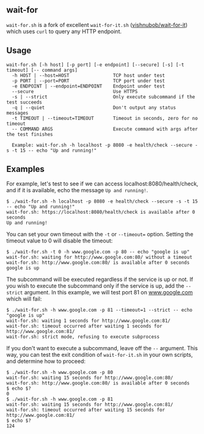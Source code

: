 ## wait-for

`wait-for.sh` is a fork of excellent `wait-for-it.sh` ([vishnubob/wait-for-it](https://github.com/vishnubob/wait-for-it)) which uses `curl` to query any HTTP endpoint.

## Usage

```
wait-for.sh [-h host] [-p port] [-e endpoint] [--secure] [-s] [-t timeout] [-- command args]
  -h HOST | --host=HOST                TCP host under test
  -p PORT | --port=PORT                TCP port under test
  -e ENDPOINT | --endpoint=ENDPOINT    Endpoint under test
  --secure                             Use HTTPS
  -s | --strict                        Only execute subcommand if the test succeeds
  -q | --quiet                         Don't output any status messages
  -t TIMEOUT | --timeout=TIMEOUT       Timeout in seconds, zero for no timeout
  -- COMMAND ARGS                      Execute command with args after the test finishes

  Example: wait-for.sh -h localhost -p 8080 -e health/check --secure -s -t 15 -- echo "Up and running!"
```

## Examples

For example, let's test to see if we can access localhost:8080/health/check, and if it is available, echo the message `Up and running!`.

```
$ ./wait-for.sh -h localhost -p 8080 -e health/check --secure -s -t 15 -- echo "Up and running!"
wait-for.sh: https://localhost:8080/health/check is available after 0 seconds
Up and running!
```

You can set your own timeout with the `-t` or `--timeout=` option.  Setting the timeout value to 0 will disable the timeout:

```
$ ./wait-for.sh -t 0 -h www.google.com -p 80 -- echo "google is up"
wait-for.sh: waiting for http://www.google.com:80/ without a timeout
wait-for.sh: http://www.google.com:80/ is available after 0 seconds
google is up
```

The subcommand will be executed regardless if the service is up or not.  If you wish to execute the subcommand only if the service is up, add the `--strict` argument. In this example, we will test port 81 on www.google.com which will fail:

```
$ ./wait-for.sh -h www.google.com -p 81 --timeout=1 --strict -- echo "google is up"
wait-for.sh: waiting 1 seconds for http://www.google.com:81/
wait-for.sh: timeout occurred after waiting 1 seconds for http://www.google.com:81/
wait-for.sh: strict mode, refusing to execute subprocess
```

If you don't want to execute a subcommand, leave off the `--` argument.  This way, you can test the exit condition of `wait-for-it.sh` in your own scripts, and determine how to proceed:

```
$ ./wait-for.sh -h www.google.com -p 80
wait-for.sh: waiting 15 seconds for http://www.google.com:80/
wait-for.sh: http://www.google.com:80/ is available after 0 seconds
$ echo $?
0
$ ./wait-for.sh -h www.google.com -p 81
wait-for.sh: waiting 15 seconds for http://www.google.com:81/
wait-for.sh: timeout occurred after waiting 15 seconds for http://www.google.com:81/
$ echo $?
124
```

